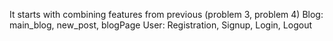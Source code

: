 It starts with combining features from previous  (problem 3, problem 4)
Blog: main_blog, new_post, blogPage
User: Registration, Signup, Login, Logout
